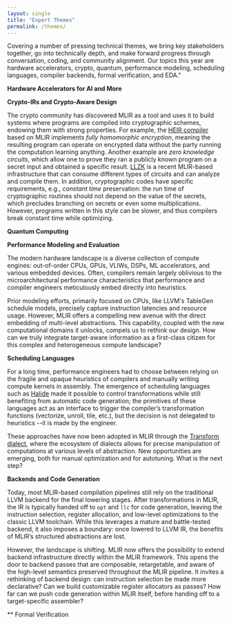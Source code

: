 ```yaml
---
layout: single
title: "Expert Themes"
permalink: /themes/
---
```



Covering a number of pressing technical themes, we bring key stakeholders
together, go into technically depth, and make forward progress through
conversation, coding, and community alignment. Our topics this year are
hardware accelerators, crypto, quantum, performance modeling, scheduling
languages, compiler backends, formal verification, and EDA."

**Hardware Accelerators for AI and More**

**Crypto-IRs and Crypto-Aware Design**

The crypto community has discovered MLIR as a tool and uses it to build systems where programs are compiled into cryptographic schemes, endowing them with strong properties. For example, the [HEIR compiler](https://heir.dev/) based on MLIR implements *fully homomorphic encryption*, meaning the resulting program can operate on encrypted data without the party running the computation learning anything. Another example are *zero knowledge circuits*, which allow one to prove they ran a publicly known program on a secret input and obtained a specific result. [LLZK](https://veridise.github.io/llzk-lib/main/) is a recent MLIR-based infrastructure that can consume different types of circuits and can analyze and compile them. In addition, cryptographic codes have specific requirements, e.g., *constant time* preservation: the run time of cryptographic routines should not depend on the value of the secrets, which precludes branching on secrets or even some multiplications. However, programs written in this style can be slower, and thus compilers break constant time while optimizing.

**Quantum Computing**

**Performance Modeling and Evaluation**

The modern hardware landscape is a diverse collection of compute engines: out-of-order CPUs, GPUs, VLIWs, DSPs, ML accelerators, and various embedded devices. Often, compilers remain largely oblivious to the microarchitectural performance characteristics that performance and compiler engineers meticulously embed directly into heuristics.

Prior modeling efforts, primarily focused on CPUs, like LLVM's TableGen schedule models, precisely capture instruction latencies and resource usage. However, MLIR offers a compelling new avenue with the direct embedding of multi-level abstractions. This capability, coupled with the new computational domains it unlocks, compels us to rethink our design. How can we truly integrate target-aware information as a first-class citizen for this complex and heterogeneous compute landscape?

**Scheduling Languages**

For a long time, performance engineers had to choose between relying on the fragile and opaque heuristics of compilers and manually writing compute kernels in assembly. The emergence of scheduling languages such as [Halide](https://halide-lang.org/) made it possible to control transformations while still benefiting from automatic code generation; the primitives of these languages act as an interface to trigger the compiler’s transformation functions (vectorize, unroll, tile, etc.), but the decision is not delegated to heuristics --it is made by the engineer.

These approaches have now been adopted in MLIR through the [Transform dialect](https://mlir.llvm.org/docs/Dialects/Transform/), where the ecosystem of dialects allows for precise manipulation of computations at various levels of abstraction. New opportunities are emerging, both for manual optimization and for autotuning. What is the next step?

**Backends and Code Generation**

Today, most MLIR-based compilation pipelines still rely on the traditional LLVM backend for the final lowering stages. After transformations in MLIR, the IR is typically handed off to ```opt``` and ```llc``` for code generation, leaving the instruction selection, register allocation, and low-level optimizations to the classic LLVM toolchain. While this leverages a mature and battle-tested backend, it also imposes a boundary: once lowered to LLVM IR, the benefits of MLIR’s structured abstractions are lost.

However, the landscape is shifting. MLIR now offers the possibility to extend backend infrastructure directly within the MLIR framework. This opens the door to backend passes that are composable, retargetable, and aware of the high-level semantics preserved throughout the MLIR pipeline. It invites a rethinking of backend design: can instruction selection be made more declarative? Can we build customizable register allocators as passes? How far can we push code generation within MLIR itself, before handing off to a target-specific assembler?

** Formal Verification
